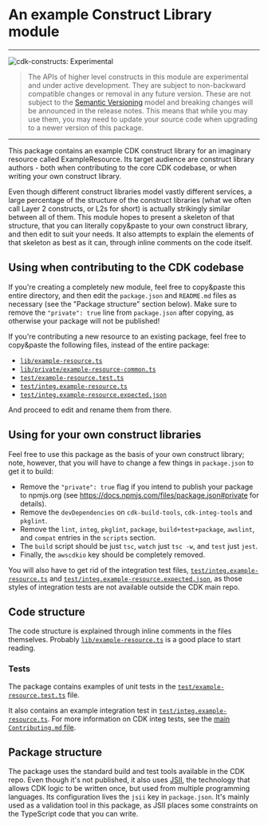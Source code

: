 # An example Construct Library module

<!--BEGIN STABILITY BANNER-->

---

![cdk-constructs: Experimental](https://img.shields.io/badge/cdk--constructs-experimental-important.svg?style=for-the-badge)

> The APIs of higher level constructs in this module are experimental and under active development. They are subject to non-backward compatible changes or removal in any future version. These are not subject to the [Semantic Versioning](https://semver.org/) model and breaking changes will be announced in the release notes. This means that while you may use them, you may need to update your source code when upgrading to a newer version of this package.

---

<!--END STABILITY BANNER-->

This package contains an example CDK construct library
for an imaginary resource called ExampleResource.
Its target audience are construct library authors -
both when contributing to the core CDK codebase,
or when writing your own construct library.

Even though different construct libraries model vastly different services,
a large percentage of the structure of the construct libraries
(what we often call Layer 2 constructs, or L2s for short)
is actually strikingly similar between all of them.
This module hopes to present a skeleton of that structure,
that you can literally copy&paste to your own construct library,
and then edit to suit your needs.
It also attempts to explain the elements of that skeleton as best as it can,
through inline comments on the code itself.

## Using when contributing to the CDK codebase

If you're creating a completely new module,
feel free to copy&paste this entire directory,
and then edit the `package.json` and `README.md`
files as necessary (see the "Package structure" section below).
Make sure to remove the `"private": true` line from `package.json`
after copying, as otherwise your package will not be published!

If you're contributing a new resource to an existing package,
feel free to copy&paste the following files,
instead of the entire package:

* [`lib/example-resource.ts`](lib/example-resource.ts)
* [`lib/private/example-resource-common.ts`](lib/private/example-resource-common.ts)
* [`test/example-resource.test.ts`](test/example-resource.test.ts)
* [`test/integ.example-resource.ts`](test/integ.example-resource.ts)
* [`test/integ.example-resource.expected.json`](test/integ.example-resource.expected.json)

And proceed to edit and rename them from there.

## Using for your own construct libraries

Feel free to use this package as the basis of your own construct library;
note, however, that you will have to change a few things in `package.json` to get it to build:

* Remove the `"private": true` flag if you intend to publish your package to npmjs.org
  (see https://docs.npmjs.com/files/package.json#private for details).
* Remove the `devDependencies` on `cdk-build-tools`, `cdk-integ-tools` and `pkglint`.
* Remove the `lint`, `integ`, `pkglint`, `package`, `build+test+package`, `awslint`, and `compat` entries in the `scripts` section.
* The `build` script should be just `tsc`, `watch` just `tsc -w`, and `test` just `jest`.
* Finally, the `awscdkio` key should be completely removed.

You will also have to get rid of the integration test files,
[`test/integ.example-resource.ts`](test/integ.example-resource.ts) and
[`test/integ.example-resource.expected.json`](test/integ.example-resource.expected.json),
as those styles of integration tests are not available outside the CDK main repo.

## Code structure

The code structure is explained through inline comments in the files themselves.
Probably [`lib/example-resource.ts`](lib/example-resource.ts) is a good place to start reading.

### Tests

The package contains examples of unit tests in the [`test/example-resource.test.ts`](test/example-resource.test.ts)
file.

It also contains an example integration test in [`test/integ.example-resource.ts`](test/integ.example-resource.ts).
For more information on CDK integ tests, see the
[main `Contributing.md` file](../../../CONTRIBUTING.md#integration-tests).

## Package structure

The package uses the standard build and test tools available in the CDK repo.
Even though it's not published,
it also uses [JSII](https://github.com/aws/jsii),
the technology that allows CDK logic to be written once,
but used from multiple programming languages.
Its configuration lives the `jsii` key in `package.json`.
It's mainly used as a validation tool in this package,
as JSII places some constraints on the TypeScript code that you can write.

